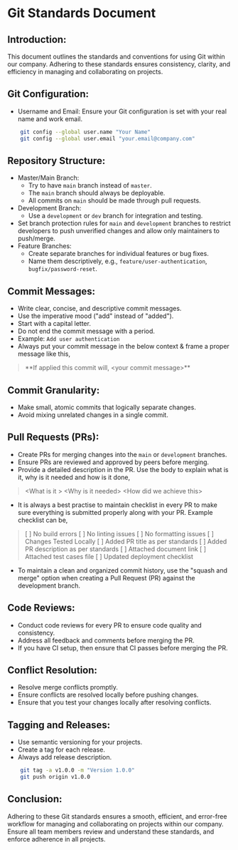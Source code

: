 Git Standards Document
======================

Introduction:
-----------------

This document outlines the standards and conventions for using Git within our company. Adhering to these standards ensures consistency, clarity, and efficiency in managing and collaborating on projects.

Git Configuration:
----------------------

-   Username and Email: Ensure your Git configuration is set with your real name and work email.

```bash
    git config --global user.name "Your Name"    
    git config --global user.email "your.email@company.com"
```

Repository Structure:
-------------------------

-   Master/Main Branch:
    -   Try to have `main` branch instead of `master`.
    -   The `main` branch should always be deployable.
    -   All commits on `main` should be made through pull requests.
-   Development Branch:
    -   Use a `development` or `dev` branch for integration and testing.
-   Set branch protection rules for `main` and `development` branches to restrict developers to push unverified changes and allow only maintainers to push/merge.
-   Feature Branches:
    -   Create separate branches for individual features or bug fixes.
    -   Name them descriptively, e.g., `feature/user-authentication`, `bugfix/password-reset`.

Commit Messages:
--------------------

-   Write clear, concise, and descriptive commit messages.
-   Use the imperative mood ("add" instead of "added").
-   Start with a capital letter.
-   Do not end the commit message with a period. 
-   Example: `Add user authentication`
-   Always put your commit message in the below context & frame a proper message like this, 
> \*\*If applied this commit will, \<your commit message\>\*\* 

Commit Granularity:
-----------------------

-   Make small, atomic commits that logically separate changes.
-   Avoid mixing unrelated changes in a single commit.

Pull Requests (PRs):
------------------------

-   Create PRs for merging changes into the `main` or `development` branches.
-   Ensure PRs are reviewed and approved by peers before merging.
-   Provide a detailed description in the PR. Use the body to explain what is it, why is it needed and how is it done,
> \<What is it \>
> \<Why is it needed\>
> \<How did we achieve this\>
-   It is always a best practise to maintain checklist in every PR to make sure everything is submitted properly along with your PR. Example checklist can be,
> [ ] No build errors
> [ ] No linting issues 
> [ ] No formatting issues 
> [ ] Changes Tested Locally
> [ ] Added PR title as per standards 
> [ ] Added PR description as per standards 
> [ ] Attached document link 
> [ ] Attached test cases file 
> [ ] Updated deployment checklist 
-   To maintain a clean and organized commit history, use the "squash and merge" option when creating a Pull Request (PR) against the development branch.

Code Reviews:
-----------------

-   Conduct code reviews for every PR to ensure code quality and consistency.
-   Address all feedback and comments before merging the PR.
-   If you have CI setup, then ensure that CI passes before merging the PR.

Conflict Resolution:
------------------------

-   Resolve merge conflicts promptly.
-   Ensure conflicts are resolved locally before pushing changes.
-   Ensure that you test your changes locally after resolving conflicts.

Tagging and Releases:
--------------------------

-   Use semantic versioning for your projects.
-   Create a tag for each release.
-   Always add release description.

```bash
    git tag -a v1.0.0 -m "Version 1.0.0"
    git push origin v1.0.0
```

Conclusion:
----------------

Adhering to these Git standards ensures a smooth, efficient, and error-free workflow for managing and collaborating on projects within our company. Ensure all team members review and understand these standards, and enforce adherence in all projects.
